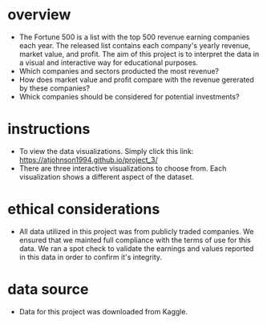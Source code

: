 # overview
- The Fortune 500 is a list with the top 500 revenue earning companies each year. The released list contains each company's yearly revenue, market value, and profit. The aim of this project is to interpret the data in a visual and interactive way for educational purposes.
 - Which companies and sectors producted the most revenue?
 - How does market value and profit compare with the revenue gererated by these companies?
 - Whick companies should be considered for potential investments?

# instructions
- To view the data visualizations. Simply click this link: https://atjohnson1994.github.io/project_3/ 
- There are three interactive visualizations to choose from. Each visualization shows a different aspect of the dataset.

# ethical considerations
- All data utilized in this project was from publicly traded companies. We ensured that we mainted full compliance with the terms of use for this data. We ran a spot check to validate the earnings and values reported in this data in order to confirm it's integrity.

# data source
- Data for this project was downloaded from Kaggle.
